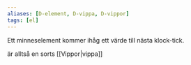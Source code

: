 ```yaml
---
aliases: [D-element, D-vippa, D-vippor]
tags: [el]
---
```


Ett minneselement kommer ihåg ett värde till nästa klock-tick. 

 är alltså en sorts [[Vippor|vippa]]
